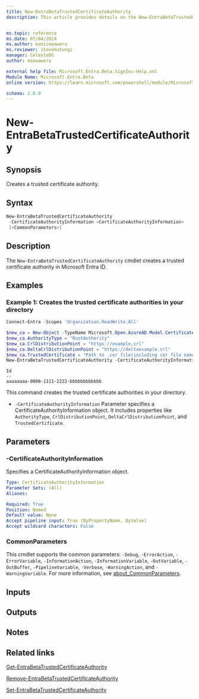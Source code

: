```yaml
---
title: New-EntraBetaTrustedCertificateAuthority
description: This article provides details on the New-EntraBetaTrustedCertificateAuthority command.


ms.topic: reference
ms.date: 07/04/2024
ms.author: eunicewaweru
ms.reviewer: stevemutungi
manager: CelesteDG
author: msewaweru

external help file: Microsoft.Entra.Beta.SignIns-Help.xml
Module Name: Microsoft.Entra.Beta
online version: https://learn.microsoft.com/powershell/module/Microsoft.Entra.Beta/New-EntraBetaTrustedCertificateAuthority

schema: 2.0.0
---
```


# New-EntraBetaTrustedCertificateAuthority

## Synopsis

Creates a trusted certificate authority.

## Syntax

```powershell
New-EntraBetaTrustedCertificateAuthority
 -CertificateAuthorityInformation <CertificateAuthorityInformation>
 [<CommonParameters>]
```

## Description

The `New-EntraBetaTrustedCertificateAuthority` cmdlet creates a trusted certificate authority in Microsoft Entra ID.

## Examples

### Example 1: Creates the trusted certificate authorities in your directory

```powershell
Connect-Entra -Scopes 'Organization.ReadWrite.All'

$new_ca = New-Object -TypeName Microsoft.Open.AzureAD.Model.CertificateAuthorityInformation #Create CertificateAuthorityInformation object
$new_ca.AuthorityType = "RootAuthority"
$new_ca.CrlDistributionPoint = "https://example.crl"
$new_ca.DeltaCrlDistributionPoint = "https://deltaexample.crl"
$new_ca.TrustedCertificate = "Path to .cer file(including cer file name)"
New-EntraBetaTrustedCertificateAuthority -CertificateAuthorityInformation $new_ca
```

```Output
Id
--
aaaaaaaa-0000-1111-2222-bbbbbbbbbbbb
```

This command creates the trusted certificate authorities in your directory.

- `-CertificateAuthorityInformation` Parameter specifies a CertificateAuthorityInformation object.
It includes properties like `AuthorityType`, `CrlDistributionPoint`, `DeltaCrlDistributionPoint`, and `TrustedCertificate`.

## Parameters

### -CertificateAuthorityInformation

Specifies a CertificateAuthorityInformation object.

```yaml
Type: CertificateAuthorityInformation
Parameter Sets: (All)
Aliases:

Required: True
Position: Named
Default value: None
Accept pipeline input: True (ByPropertyName, ByValue)
Accept wildcard characters: False
```

### CommonParameters

This cmdlet supports the common parameters: `-Debug`, `-ErrorAction`, `-ErrorVariable`, `-InformationAction`, `-InformationVariable`, `-OutVariable`, `-OutBuffer`, `-PipelineVariable`, `-Verbose`, `-WarningAction`, and `-WarningVariable`. For more information, see [about_CommonParameters](https://go.microsoft.com/fwlink/?LinkID=113216).

## Inputs

## Outputs

## Notes

## Related links

[Get-EntraBetaTrustedCertificateAuthority](Get-EntraBetaTrustedCertificateAuthority.md)

[Remove-EntraBetaTrustedCertificateAuthority](Remove-EntraBetaTrustedCertificateAuthority.md)

[Set-EntraBetaTrustedCertificateAuthority](Set-EntraBetaTrustedCertificateAuthority.md)
